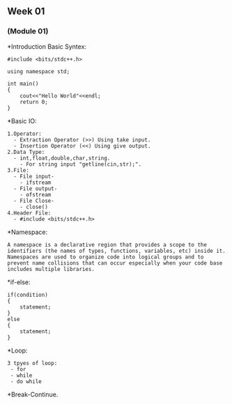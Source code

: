 ## Week 01

### (Module 01)

*Introduction Basic Syntex:
```
#include <bits/stdc++.h>

using namespace std;

int main()
{
    cout<<"Hello World"<<endl;
    return 0;
}
```

*Basic IO:

```
1.Operator:
  - Extraction Operator (>>) Using take input.
  - Insertion Operator (<<) Using give output.
2.Data Type:
  - int,float,double,char,string.
    - For string input "getline(cin,str);".
3.File:
  - File input-
    - ifstream
  - File output-
    - ofstream
  - File Close-
    - close()
4.Header File:
  - #include <bits/stdc++.h>
```

*Namespace:

```
A namespace is a declarative region that provides a scope to the identifiers (the names of types, functions, variables, etc) inside it. Namespaces are used to organize code into logical groups and to prevent name collisions that can occur especially when your code base includes multiple libraries.
```
*if-else:

```
if(condition)
{
    statement;
}
else
{
    statement;
}
```
*Loop:

```
3 tpyes of loop:
 - for
 - while
 - do while
```
*Break-Continue.
